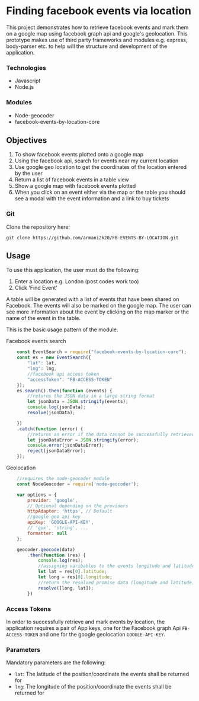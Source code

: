 # Finding facebook events via location

This project demonstrates how to retrieve facebook events and mark them on a google map using facebook graph api and google's geolocation. This
prototype makes use of third party frameworks and modules e.g. express, body-parser etc. to help will the structure and development of the application.

### Technologies

- Javascript
- Node.js

### Modules

- Node-geocoder
- facebook-events-by-location-core 

## Objectives

1. To show facebook events plotted onto a google map
2. Using the facebook api, search for events near my current location
3. Use google geo location to get the coordinates of the location entered by the user
4. Return a list of facebook events in a table view
5. Show a google map with facebook events plotted
6. When you click on an event either via the map or the table you should see a modal with the event information and a link to buy tickets

### Git

Clone the repository here:

`git clone https://github.com/armani2k20/FB-EVENTS-BY-LOCATION.git`


## Usage

To use this application, the user must do the following:

1. Enter a location e.g. London (post codes work too)
2. Click 'Find Event'

A table will be generated with a list of events that have been shared on Facebook. The events will also be marked on the google map. The user can see
more information about the event by clicking on the map marker or the name of the event in the table.  

This is the basic usage pattern of the module.

Facebook events search

```javascript 
    const EventSearch = require("facebook-events-by-location-core");
    const es = new EventSearch({
        "lat": lat,
        "lng": lng,
        //facebook api access token
        "accessToken": "FB-ACCESS-TOKEN"
    });
    es.search().then(function (events) {
        //returns the JSON data in a large string format
        let jsonData = JSON.stringify(events);
        console.log(jsonData);
        resolve(jsonData);

    })
    .catch(function (error) {
        //returns an error if the data cannot be successfully retrieved
        let jsonDataError = JSON.stringify(error);
        console.error(jsonDataError);
        reject(jsonDataError);
    });
```

Geolocation

```javascript
    //requires the node-geocoder module
    const NodeGeocoder = require('node-geocoder');

    var options = {
        provider: 'google',
        // Optional depending on the providers 
        httpAdapter: 'https', // Default 
        //google geo api key
        apiKey: 'GOOGLE-API-KEY',
        // 'gpx', 'string', ... 
        formatter: null
    };

    geocoder.geocode(data)
        .then(function (res) {
            console.log(res);
            //assigning varibables to the events longitude and latitude data
            let lat = res[0].latitude;
            let long = res[0].longitude;
            //return the resolved promise data (longitude and latitude)
            resolve([long, lat]);
        })
```

### Access Tokens

In order to successfully retrieve and mark events by location, the application requires a pair of App keys, one for the Facebook graph Api `FB-ACCESS-TOKEN` and one for the google
geolocation `GOOGLE-API-KEY`.

### Parameters

Mandatory parameters are the following:

* `lat`: The latitude of the position/coordinate the events shall be returned for
* `lng`: The longitude of the position/coordinate the events shall be returned for